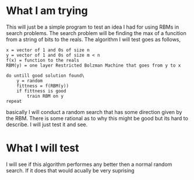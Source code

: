 
# What I am trying

This will just be a simple program to test an idea I had for using RBMs in search problems. The search problem will be finding the max of a funcition from a string of bits to the reals. The algorithm I will test goes as follows,

```
x = vector of 1 and 0s of size n
y = vector of 1 and 0s of size m < n
f(x) = function to the reals
RBM(y) = one layer Restricted Bolzman Machine that goes from y to x

do untill good solution found\
    y = random
    fittness = f(RBM(y))
    if fittness is good 
        train RBM on y
repeat
```
basically I will conduct a random search that has some direction given by the RBM. There is some rational as to why this might be good but its hard to describe. I will just test it and see.

# What I will test
I will see if this algorithm performes any better then a normal random search. If it does that would acually be very suprising


